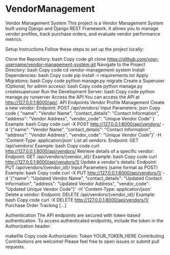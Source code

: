 # VendorManagement
Vendor Management System
This project is a Vendor Management System built using Django and Django REST Framework. It allows you to manage vendor profiles, track purchase orders, and evaluate vendor performance metrics.

Setup Instructions
Follow these steps to set up the project locally:

Clone the Repository:
bash
Copy code
git clone https://github.com/your-username/vendor-management-system.git
Navigate to the Project Directory:
bash
Copy code
cd vendor-management-system
Install Dependencies:
bash
Copy code
pip install -r requirements.txt
Apply Migrations:
bash
Copy code
python manage.py migrate
Create a Superuser (Optional, for admin access):
bash
Copy code
python manage.py createsuperuser
Run the Development Server:
bash
Copy code
python manage.py runserver
Access the API:You can access the API at http://127.0.0.1:8000/api/.
API Endpoints
Vendor Profile Management
Create a new vendor:
Endpoint: POST /api/vendors/
Input Parameters:
json
Copy code
{
    "name": "Vendor Name",
    "contact_details": "Contact Information",
    "address": "Vendor Address",
    "vendor_code": "Unique Vendor Code"
}
Example:
bash
Copy code
curl -X POST http://127.0.0.1:8000/api/vendors/ -d '{"name": "Vendor Name", "contact_details": "Contact Information", "address": "Vendor Address", "vendor_code": "Unique Vendor Code"}' -H 'Content-Type: application/json'
List all vendors:
Endpoint: GET /api/vendors/
Example:
bash
Copy code
curl http://127.0.0.1:8000/api/vendors/
Retrieve details of a specific vendor:
Endpoint: GET /api/vendors/{vendor_id}/
Example:
bash
Copy code
curl http://127.0.0.1:8000/api/vendors/1/
Update a vendor's details:
Endpoint: PUT /api/vendors/{vendor_id}/
Input Parameters (same format as POST)
Example:
bash
Copy code
curl -X PUT http://127.0.0.1:8000/api/vendors/1/ -d '{"name": "Updated Vendor Name", "contact_details": "Updated Contact Information", "address": "Updated Vendor Address", "vendor_code": "Updated Unique Vendor Code"}' -H 'Content-Type: application/json'
Delete a vendor:
Endpoint: DELETE /api/vendors/{vendor_id}/
Example:
bash
Copy code
curl -X DELETE http://127.0.0.1:8000/api/vendors/1/
Purchase Order Tracking
[...]

Authentication
The API endpoints are secured with token-based authentication. To access authenticated endpoints, include the token in the Authorization header:

makefile
Copy code
Authorization: Token YOUR_TOKEN_HERE
Contributing
Contributions are welcome! Please feel free to open issues or submit pull requests.
 
